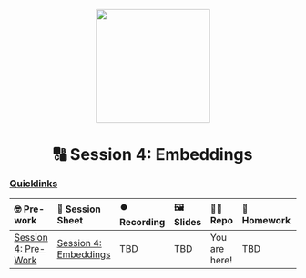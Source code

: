 <p align = "center" draggable=”false” ><img src="https://github.com/AI-Maker-Space/LLM-Dev-101/assets/37101144/d1343317-fa2f-41e1-8af1-1dbb18399719" 
     width="200px"
     height="auto"/>
</p>

<h1 align="center" id="heading">🔠 Session 4: Embeddings</h1>

### [Quicklinks](https://github.com/AI-Maker-Space/LLM-Engineering-Foundations-to-SLMs/tree/main/00_AIM_Quicklinks)

| 🤓 Pre-work | 📰 Session Sheet | ⏺️ Recording     | 🖼️ Slides        | 👨‍💻 Repo         | 📝 Homework      | 📁 Feedback       |
|:-----------------|:-----------------|:-----------------|:-----------------|:-----------------|:-----------------|:-----------------|
| [Session 4: Pre-Work](https://www.notion.so/Session-4-Embeddings-143cd547af3d806f9b38fdaefba8e68d?pvs=4#a10ad6fa7a0a4342b51ea53fd486279f) | [Session 4: Embeddings](https://www.notion.so/Session-4-Embeddings-143cd547af3d806f9b38fdaefba8e68d#59fa9ae8a94141e3a66db9a5f90d5e40) | TBD | TBD |  You are here!| TBD | TBD |
